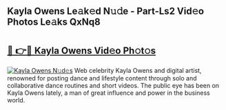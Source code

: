 ## Kayla Owens Le𝚊k𝚎d N𝚞𝚍e - Part-Ls2 Vid𝚎o Photos Le𝚊ks QxNq8

# <h2><a href="http://fbeboi.evod.top/?m=Kayla+Owens">🔗 👉🔴 Kayla Owens Vid𝚎o Ph𝚘t𝚘s</a></h2>

[![Kayla Owens N𝚞d𝚎s](https://i.imgur.com/8V9OHl7.gif)](http://fbeboi.evod.top/?m=Kayla+Owens)
Web celebrity Kayla Owens and digital artist, renowned for posting dance and lifestyle content through solo and collaborative dance routines and short videos. The public eye has been on Kayla Owens lately, a man of great influence and power in the business world. 
